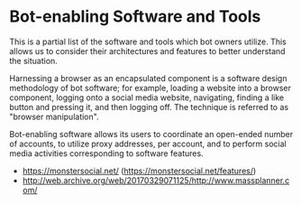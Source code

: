 # Bot-enabling Software and Tools

This is a partial list of the software and tools which bot owners utilize. This allows us to consider their architectures and features to better understand the situation. 

Harnessing a browser as an encapsulated component is a software design methodology of bot software; for example, loading a website into a browser component, logging onto a social media website, navigating, finding a like button and pressing it, and then logging off. The technique is referred to as "browser manipulation".

Bot-enabling software allows its users to coordinate an open-ended number of accounts, to utilize proxy addresses, per account, and to perform social media activities corresponding to software features.

- https://monstersocial.net/ (https://monstersocial.net/features/)
- http://web.archive.org/web/20170329071125/http://www.massplanner.com/
